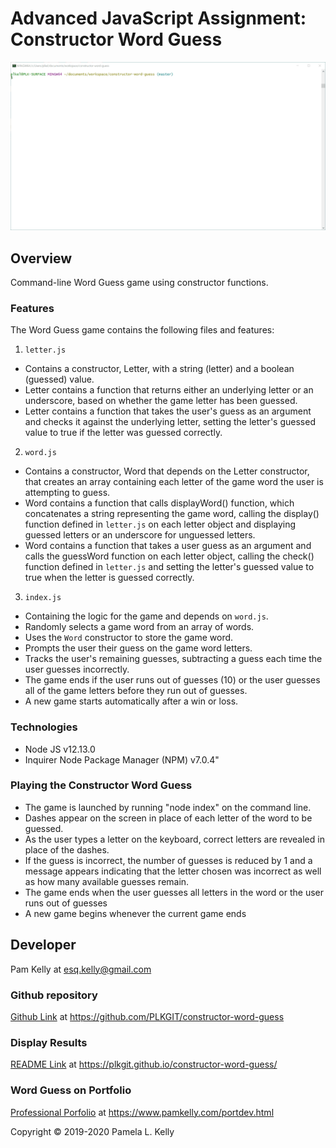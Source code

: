 # Advanced JavaScript Assignment: Constructor Word Guess

![Constructor Word Guess](images/constructor_word_game.gif)

## Overview
Command-line Word Guess game using constructor functions.  

### Features
The Word Guess game contains the following files and features:
1. `letter.js`
  * Contains a constructor, Letter, with a string (letter) and a boolean (guessed) value.
  * Letter contains a function that returns either an underlying letter or an underscore, based on whether the game letter has been guessed.
  * Letter contains a function that takes the user's guess as an argument and checks it against the underlying letter, setting the letter's guessed value to true if the letter was guessed correctly.
2. `word.js`
  * Contains a constructor, Word that depends on the Letter constructor, that creates an array containing each letter of the game word the user is attempting to guess.
  * Word contains a function that calls displayWord() function, which concatenates a string representing the game word, calling the display() function defined in `letter.js` on each letter object and displaying guessed letters or an underscore for unguessed letters.
  * Word contains a function that takes a user guess as an argument and calls the guessWord function on each letter object, calling the check() function defined in `letter.js` and setting the letter's guessed value to true when the letter is guessed correctly.
3. `index.js`
  * Containing the logic for the game and depends on `word.js`.
  * Randomly selects a game word from an array of words.
  * Uses the `Word` constructor to store the game word.
  * Prompts the user their guess on the game word letters.
  * Tracks the user's remaining guesses, subtracting a guess each time the user guesses incorrectly.
  * The game ends if the user runs out of guesses (10) or the user guesses all of the game letters before they run out of guesses.
  * A new game starts automatically after a win or loss.

### Technologies
  * Node JS v12.13.0
  * Inquirer Node Package Manager (NPM) v7.0.4"

### Playing the Constructor Word Guess
  * The game is launched by running "node index" on the command line.  
  * Dashes appear on the screen in place of each letter of the word to be guessed.  
  * As the user types a letter on the keyboard, correct letters are revealed in place of the dashes.
  * If the guess is incorrect, the number of guesses is reduced by 1 and a message appears indicating that the letter chosen was incorrect as well as how many available guesses remain.
  * The game ends when the user guesses all letters in the word or the user runs out of guesses
  * A new game begins whenever the current game ends

## Developer
Pam Kelly at [esq.kelly@gmail.com](mailto:esq.kelly@gmail.com)

### Github repository
[Github Link](https://github.com/PLKGIT/constructor-word-guess) at https://github.com/PLKGIT/constructor-word-guess
### Display Results
[README Link](https://plkgit.github.io/constructor-word-guess/) at https://plkgit.github.io/constructor-word-guess/
### Word Guess on Portfolio
[Professional Porfolio](https://www.pamkelly.com/portdev.html) at https://www.pamkelly.com/portdev.html

Copyright &copy; 2019-2020 Pamela L. Kelly